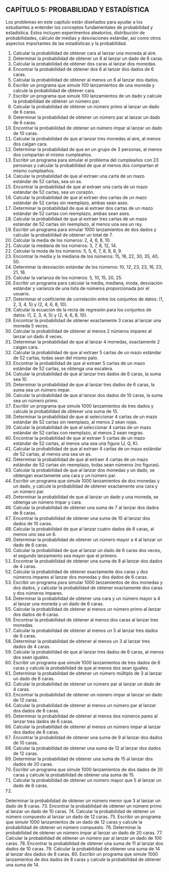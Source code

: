 
## CAPÍTULO 5: PROBABILIDAD Y ESTADÍSTICA

Los problemas en este capítulo están diseñados para ayudar a los estudiantes a entender los conceptos fundamentales de probabilidad y estadística. Estos incluyen experimentos aleatorios, distribución de probabilidades, cálculo de medias y desviaciones estándar, así como otros aspectos importantes de las estadísticas y la probabilidad.

1. Calcular la probabilidad de obtener cara al lanzar una moneda al aire.
2. Determinar la probabilidad de obtener un 6 al lanzar un dado de 6 caras.
3. Calcular la probabilidad de obtener dos caras al lanzar dos monedas.
4. Encontrar la probabilidad de obtener dos 6 al lanzar dos dados de 6 caras.
5. Calcular la probabilidad de obtener al menos un 6 al lanzar dos dados.
6. Escribir un programa que simule 100 lanzamientos de una moneda y calcule la probabilidad de obtener cara.
7. Escribir un programa que simule 100 lanzamientos de un dado y calcule la probabilidad de obtener un número par.
8. Calcular la probabilidad de obtener un número primo al lanzar un dado de 6 caras.
9. Determinar la probabilidad de obtener un número par al lanzar un dado de 6 caras.
10. Encontrar la probabilidad de obtener un número impar al lanzar un dado de 10 caras.
11. Calcular la probabilidad de que al lanzar tres monedas al aire, al menos dos caigan cara.
12. Determinar la probabilidad de que en un grupo de 3 personas, al menos dos compartan el mismo cumpleaños.
13. Escribir un programa para simular el problema del cumpleaños con 23 personas y calcular la probabilidad de que al menos dos compartan el mismo cumpleaños.
14. Calcular la probabilidad de que al extraer una carta de un mazo estándar de 52 cartas, sea un as.
15. Encontrar la probabilidad de que al extraer una carta de un mazo estándar de 52 cartas, sea un corazón.
16. Calcular la probabilidad de que al extraer dos cartas de un mazo estándar de 52 cartas sin reemplazo, ambas sean ases.
17. Determinar la probabilidad de que al extraer dos cartas de un mazo estándar de 52 cartas con reemplazo, ambas sean ases.
18. Calcular la probabilidad de que al extraer tres cartas de un mazo estándar de 52 cartas sin reemplazo, al menos una sea un rey.
19. Escribir un programa para simular 1000 lanzamientos de dos dados y calcular la probabilidad de obtener un total de 7.
20. Calcular la media de los números: 2, 4, 6, 8, 10.
21. Calcular la mediana de los números: 3, 7, 8, 12, 14.
22. Calcular la moda de los números: 5, 5, 6, 7, 8, 8, 8, 9.
23. Encontrar la media y la mediana de los números: 15, 18, 22, 30, 35, 40, 50.
24. Determinar la desviación estándar de los números: 10, 12, 23, 23, 16, 23, 21, 16.
25. Calcular la varianza de los números: 5, 10, 15, 20, 25.
26. Escribir un programa para calcular la media, mediana, moda, desviación estándar y varianza de una lista de números proporcionada por el usuario.
27. Determinar el coeficiente de correlación entre los conjuntos de datos: (1, 2, 3, 4, 5) y (2, 4, 6, 8, 10).
28. Calcular la ecuación de la recta de regresión para los conjuntos de datos: (1, 2, 3, 4, 5) y (2, 4, 6, 8, 10).
29. Encontrar la probabilidad de obtener exactamente 3 caras al lanzar una moneda 5 veces.
30. Calcular la probabilidad de obtener al menos 2 números impares al lanzar un dado 4 veces.
31. Determinar la probabilidad de que al lanzar 4 monedas, exactamente 2 caigan cara.
32. Calcular la probabilidad de que al extraer 5 cartas de un mazo estándar de 52 cartas, todas sean del mismo palo.
33. Encontrar la probabilidad de que al extraer 5 cartas de un mazo estándar de 52 cartas, se obtenga una escalera.
34. Calcular la probabilidad de que al lanzar tres dados de 6 caras, la suma sea 10.
35. Determinar la probabilidad de que al lanzar tres dados de 6 caras, la suma sea un número impar.
36. Calcular la probabilidad de que al lanzar dos dados de 10 caras, la suma sea un número primo.
37. Escribir un programa que simule 1000 lanzamientos de tres dados y calcule la probabilidad de obtener una suma de 15.
38. Determinar la probabilidad de que al seleccionar 4 cartas de un mazo estándar de 52 cartas sin reemplazo, al menos 2 sean rojas.
39. Calcular la probabilidad de que al seleccionar 4 cartas de un mazo estándar de 52 cartas con reemplazo, al menos 2 sean negras.
40. Encontrar la probabilidad de que al extraer 5 cartas de un mazo estándar de 52 cartas, al menos una sea una figura (J, Q, K).
41. Calcular la probabilidad de que al extraer 4 cartas de un mazo estándar de 52 cartas, al menos una sea un as.
42. Determinar la probabilidad de que al extraer 4 cartas de un mazo estándar de 52 cartas sin reemplazo, todas sean números (no figuras).
43. Calcular la probabilidad de que al lanzar dos monedas y un dado, se obtengan exactamente una cara y un número par.
44. Escribir un programa que simule 1000 lanzamientos de dos monedas y un dado, y calcule la probabilidad de obtener exactamente una cara y un número par.
45. Determinar la probabilidad de que al lanzar un dado y una moneda, se obtenga un número impar y cara.
46. Calcular la probabilidad de obtener una suma de 7 al lanzar dos dados de 8 caras.
47. Encontrar la probabilidad de obtener una suma de 10 al lanzar dos dados de 10 caras.
48. Calcular la probabilidad de que al lanzar cuatro dados de 6 caras, al menos uno sea un 6.
49. Determinar la probabilidad de obtener un número mayor a 4 al lanzar un dado de 6 caras.
50. Calcular la probabilidad de que al lanzar un dado de 6 caras dos veces, el segundo lanzamiento sea mayor que el primero.
51. Encontrar la probabilidad de obtener una suma de 8 al lanzar dos dados de 4 caras.
52. Calcular la probabilidad de obtener exactamente dos caras y dos números impares al lanzar dos monedas y dos dados de 6 caras.
53. Escribir un programa para simular 1000 lanzamientos de dos monedas y dos dados, y calcular la probabilidad de obtener exactamente dos caras y dos números impares.
54. Determinar la probabilidad de obtener una cara y un número mayor a 4 al lanzar una moneda y un dado de 6 caras.
55. Calcular la probabilidad de obtener al menos un número primo al lanzar dos dados de 6 caras.
56. Encontrar la probabilidad de obtener al menos dos caras al lanzar tres monedas.
57. Calcular la probabilidad de obtener al menos un 5 al lanzar tres dados de 8 caras.
58. Determinar la probabilidad de obtener al menos un 3 al lanzar tres dados de 4 caras.
59. Calcular la probabilidad de que al lanzar tres dados de 6 caras, al menos dos sean iguales.
60. Escribir un programa que simule 1000 lanzamientos de tres dados de 6 caras y calcule la probabilidad de que al menos dos sean iguales.
61. Determinar la probabilidad de obtener un número múltiplo de 3 al lanzar un dado de 6 caras.
62. Calcular la probabilidad de obtener un número par al lanzar un dado de 4 caras.
63. Encontrar la probabilidad de obtener un número impar al lanzar un dado de 12 caras.
64. Calcular la probabilidad de obtener al menos un número par al lanzar dos dados de 6 caras.
65. Determinar la probabilidad de obtener al menos dos números pares al lanzar tres dados de 6 caras.
66. Calcular la probabilidad de obtener al menos un número impar al lanzar dos dados de 8 caras.
67. Encontrar la probabilidad de obtener una suma de 9 al lanzar dos dados de 10 caras.
68. Calcular la probabilidad de obtener una suma de 12 al lanzar dos dados de 12 caras.
69. Determinar la probabilidad de obtener una suma de 15 al lanzar dos dados de 20 caras.
70. Escribir un programa que simule 1000 lanzamientos de dos dados de 20 caras y calcule la probabilidad de obtener una suma de 15.
71. Calcular la probabilidad de obtener un número mayor que 5 al lanzar un dado de 6 caras.
72.

 Determinar la probabilidad de obtener un número menor que 3 al lanzar un dado de 8 caras.
73. Encontrar la probabilidad de obtener un número primo al lanzar un dado de 10 caras.
74. Calcular la probabilidad de obtener un número compuesto al lanzar un dado de 12 caras.
75. Escribir un programa que simule 1000 lanzamientos de un dado de 12 caras y calcule la probabilidad de obtener un número compuesto.
76. Determinar la probabilidad de obtener un número impar al lanzar un dado de 20 caras.
77. Calcular la probabilidad de obtener un número par al lanzar un dado de 100 caras.
78. Encontrar la probabilidad de obtener una suma de 11 al lanzar dos dados de 10 caras.
79. Calcular la probabilidad de obtener una suma de 14 al lanzar dos dados de 8 caras.
80. Escribir un programa que simule 1000 lanzamientos de dos dados de 8 caras y calcule la probabilidad de obtener una suma de 14.
